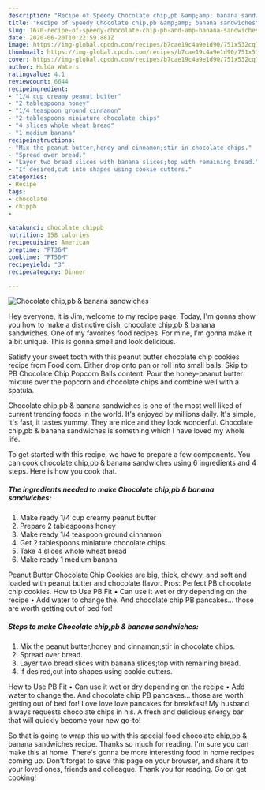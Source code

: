 ```yaml
---
description: "Recipe of Speedy Chocolate chip,pb &amp;amp; banana sandwiches"
title: "Recipe of Speedy Chocolate chip,pb &amp;amp; banana sandwiches"
slug: 1670-recipe-of-speedy-chocolate-chip-pb-and-amp-banana-sandwiches
date: 2020-06-20T10:22:59.881Z
image: https://img-global.cpcdn.com/recipes/b7cae19c4a9e1d90/751x532cq70/chocolate-chippb-banana-sandwiches-recipe-main-photo.jpg
thumbnail: https://img-global.cpcdn.com/recipes/b7cae19c4a9e1d90/751x532cq70/chocolate-chippb-banana-sandwiches-recipe-main-photo.jpg
cover: https://img-global.cpcdn.com/recipes/b7cae19c4a9e1d90/751x532cq70/chocolate-chippb-banana-sandwiches-recipe-main-photo.jpg
author: Hulda Waters
ratingvalue: 4.1
reviewcount: 6644
recipeingredient:
- "1/4 cup creamy peanut butter"
- "2 tablespoons honey"
- "1/4 teaspoon ground cinnamon"
- "2 tablespoons miniature chocolate chips"
- "4 slices whole wheat bread"
- "1 medium banana"
recipeinstructions:
- "Mix the peanut butter,honey and cinnamon;stir in chocolate chips."
- "Spread over bread."
- "Layer two bread slices with banana slices;top with remaining bread."
- "If desired,cut into shapes using cookie cutters."
categories:
- Recipe
tags:
- chocolate
- chippb
- 

katakunci: chocolate chippb  
nutrition: 158 calories
recipecuisine: American
preptime: "PT36M"
cooktime: "PT50M"
recipeyield: "3"
recipecategory: Dinner

---
```



![Chocolate chip,pb &amp; banana sandwiches](https://img-global.cpcdn.com/recipes/b7cae19c4a9e1d90/751x532cq70/chocolate-chippb-banana-sandwiches-recipe-main-photo.jpg)

Hey everyone, it is Jim, welcome to my recipe page. Today, I'm gonna show you how to make a distinctive dish, chocolate chip,pb &amp; banana sandwiches. One of my favorites food recipes. For mine, I'm gonna make it a bit unique. This is gonna smell and look delicious.

Satisfy your sweet tooth with this peanut butter chocolate chip cookies recipe from Food.com. Either drop onto pan or roll into small balls. Skip to PB Chocolate Chip Popcorn Balls content. Pour the honey-peanut butter mixture over the popcorn and chocolate chips and combine well with a spatula.

Chocolate chip,pb &amp; banana sandwiches is one of the most well liked of current trending foods in the world. It's enjoyed by millions daily. It's simple, it's fast, it tastes yummy. They are nice and they look wonderful. Chocolate chip,pb &amp; banana sandwiches is something which I have loved my whole life.


To get started with this recipe, we have to prepare a few components. You can cook chocolate chip,pb &amp; banana sandwiches using 6 ingredients and 4 steps. Here is how you cook that.

<!--inarticleads1-->

##### The ingredients needed to make Chocolate chip,pb &amp; banana sandwiches:

1. Make ready 1/4 cup creamy peanut butter
1. Prepare 2 tablespoons honey
1. Make ready 1/4 teaspoon ground cinnamon
1. Get 2 tablespoons miniature chocolate chips
1. Take 4 slices whole wheat bread
1. Make ready 1 medium banana


Peanut Butter Chocolate Chip Cookies are big, thick, chewy, and soft and loaded with peanut butter and chocolate flavor. Pros: Perfect PB chocolate chip cookies. How to Use PB Fit • Can use it wet or dry depending on the recipe • Add water to change the. And chocolate chip PB pancakes… those are worth getting out of bed for! 

<!--inarticleads2-->

##### Steps to make Chocolate chip,pb &amp; banana sandwiches:

1. Mix the peanut butter,honey and cinnamon;stir in chocolate chips.
1. Spread over bread.
1. Layer two bread slices with banana slices;top with remaining bread.
1. If desired,cut into shapes using cookie cutters.


How to Use PB Fit • Can use it wet or dry depending on the recipe • Add water to change the. And chocolate chip PB pancakes… those are worth getting out of bed for! Love love love pancakes for breakfast! My husband always requests chocolate chips in his. A fresh and delicious energy bar that will quickly become your new go-to! 

So that is going to wrap this up with this special food chocolate chip,pb &amp; banana sandwiches recipe. Thanks so much for reading. I'm sure you can make this at home. There's gonna be more interesting food in home recipes coming up. Don't forget to save this page on your browser, and share it to your loved ones, friends and colleague. Thank you for reading. Go on get cooking!
